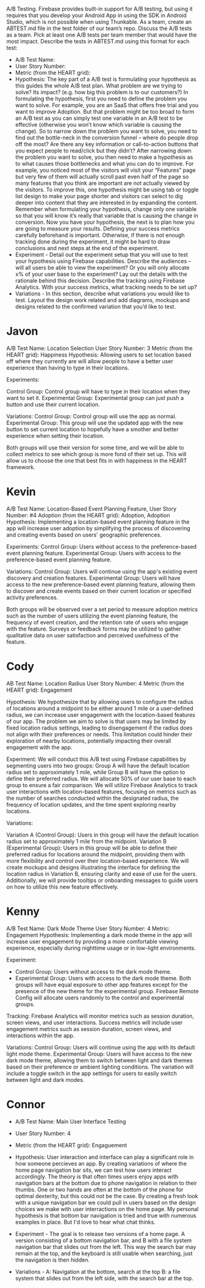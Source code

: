 A/B Testing. Firebase provides built-in support for A/B testing, but using it requires that you develop your Android App in using the SDK in Android Studio, which is not possible when using Thunkable.
As a team, create an ABTEST.md file in the test folder of our team’s repo.  Discuss the A/B tests as a team. Pick at least one A/B tests per team member that would have the most impact. 
Describe the tests in ABTEST.md using this format for each test:

- A/B Test Name:
- User Story Number:
- Metric (from the HEART grid):
- Hypothesis: The key part of a A/B test is formulating your hypothesis as this guides the whole A/B test plan. What problem are we trying to solve? Its impact? (e.g. how big this problem is to our customers?) In formulating the hypothesis, first you need to define the problem you want to solve. For example, you are an SaaS that offers free trial and you want to improve Adoption. But that problem might be too broad to form an A/B test as you can simply test one variable in an A/B test to be effective (otherwise you won’t know which variable is causing the change). So to narrow down the problem you want to solve, you need to find out the bottle-neck in the conversion funnel – where do people drop off the most? Are there any key information or call-to-action buttons that you expect people to read/click but they didn’t? 
After narrowing down the problem you want to solve, you then need to make a hypothesis as to what causes those bottlenecks and what you can do to improve. For example, you noticed most of the visitors will visit your “Features” page but very few of them will actually scroll past even half of the page so many features that you think are important are not actually viewed by the visitors. To improve this, one hypothesis might be using tab or toggle list design to make your page shorter and visitors can select to dig deeper into content that they are interested in by expanding the content. Remember when formulating your hypothesis, change only one variable so that you will know it’s really that variable that is causing the change in conversion.
Now you have your hypothesis, the next is to plan how you are going to measure your results. Defining your success metrics carefully beforehand is important. Otherwise, if there is not enough tracking done during the experiment, it might be hard to draw conclusions and next steps at the end of the experiment.
- Experiment - Detail out the experiment setup that you will use to test your hypothesis using Firebase capabilities. Describe the audiences – will all users be able to view the experiment? Or you will only allocate x% of your user base to the experiment? Lay out the details with the rationale behind this decision. Describe the tracking using Firebase Analytics. With your success metrics, what tracking needs to be set up? 
- Variations - In this section, describe what variations you would like to test. Layout the design work related and add diagrams, mockups and designs related to the confirmed variation that you’d like to test.

# Javon

A/B Test Name: Location Selection
User Story Number: 3
Metric (from the HEART grid): Happiness
Hypothesis: Allowing users to set location based off where they currently are will allow people to have a better user experience than having to type in their locations.

Experiments: 

Control Group: Control group will have to type in their location when they want to set it.
Experimental Group: Experimental group can just push a button and use their current location.

Variations:
Control Group: Control group will use the app as normal.
Experimental Group: This group will use the updated app with the new button to set current location to hopefully have a smother and better experience when setting their location.

Both groups will use their version for some time, and we will be able to collect metrics to see which group is more fond of their set up. This will allow us to choose the one that best fits in with happiness in the HEART framework.


# Kevin

A/B Test Name: Location-Based Event Planning Feature, User Story Number: #4 Adoption (from the HEART grid): Adoption, Adoption Hypothesis: Implementing a location-based event planning feature in the app will increase user adoption by simplifying the process of discovering and creating events based on users' geographic preferences.

Experiments:
Control Group: Users without access to the preference-based event planning feature.
Experimental Group: Users with access to the preference-based event planning feature.

Variations:
Control Group: Users will continue using the app's existing event discovery and creation features.
Experimental Group: Users will have access to the new preference-based event planning feature, allowing them to discover and create events based on their current location or specified activity preferences.

Both groups will be observed over a set period to measure adoption metrics such as the number of users utilizing the event planning feature, the frequency of event creation, and the retention rate of users who engage with the feature. Surveys or feedback forms may be utilized to gather qualitative data on user satisfaction and perceived usefulness of the feature.


# Cody

AB Test Name: Location Radius
User Story Number: 4
Metric (from the HEART grid): Engagement

Hypothesis: We hypothesize that by allowing users to configure the radius of locations around a midpoint to be either around 1 mile or a user-defined radius, we can increase user engagement with the location-based features of our app. The problem we aim to solve is that users may be limited by fixed location radius settings, leading to disengagement if the radius does not align with their preferences or needs. This limitation could hinder their exploration of nearby locations, potentially impacting their overall engagement with the app.

Experiment: We will conduct this A/B test using Firebase capabilities by segmenting users into two groups: Group A will have the default location radius set to approximately 1 mile, while Group B will have the option to define their preferred radius. We will allocate 50% of our user base to each group to ensure a fair comparison. We will utilize Firebase Analytics to track user interactions with location-based features, focusing on metrics such as the number of searches conducted within the designated radius, the frequency of location updates, and the time spent exploring nearby locations.

Variations:

Variation A (Control Group): Users in this group will have the default location radius set to approximately 1 mile from the midpoint.
Variation B (Experimental Group): Users in this group will be able to define their preferred radius for locations around the midpoint, providing them with more flexibility and control over their location-based experience.
We will create mockups and designs illustrating the interface for defining the location radius in Variation B, ensuring clarity and ease of use for the users. Additionally, we will provide tooltips or onboarding messages to guide users on how to utilize this new feature effectively.

# Kenny

A/B Test Name: Dark Mode Theme
User Story Number: 4
Metric: Engagement
Hypothesis: Implementing a dark mode theme in the app will increase user engagement by providing a more comfortable viewing experience, especially during nighttime usage or in low-light environments.

Experiment:

- Control Group: Users without access to the dark mode theme.
- Experimental Group: Users with access to the dark mode theme.
Both groups will have equal exposure to other app features except for the presence of the new theme for the experimental group.
Firebase Remote Config will allocate users randomly to the control and experimental groups.

Tracking:
Firebase Analytics will monitor metrics such as session duration, screen views, and user interactions.
Success metrics will include user engagement metrics such as session duration, screen views, and interactions within the app.

Variations:
Control Group: Users will continue using the app with its default light mode theme.
Experimental Group: Users will have access to the new dark mode theme, allowing them to switch between light and dark themes based on their preference or ambient lighting conditions.
The variation will include a toggle switch in the app settings for users to easily switch between light and dark modes.


# Connor
- A/B Test Name: Main User Interface Testing
- User Story Number: 4
- Metric (from the HEART grid): Engaguement
- Hypothesis:
  User interaction and interface can play a significant role in how someone percieves an app. By creating variations of where the home page navigation bar sits, we can test how users interact accordingly. The theory is that often times users enjoy apps with navigation bars at the bottom due to phone navigation in relation to their thumbs. One or two hands are often at the bottom of the phone for optimal dexterity, but this could not be the case. By creating a fresh look with a unique navigation bar we could pull in users based on the design choices we make with user interractions on the home page. My personal hypothesis is that bottom bar navigation is tried and true with numerous examples in place. But I'd love to hear what chat thinks. 
  
- Experiment - The goal is to release two versions of a home page. A version consisting of a bottom navigation bar, and B with a file system navigation bar that slides out from the left. This way the search bar may remain at the top, and the keyboard is still usable when searching, just the navigation is then hidden. 

  
- Variations - A: Navigation at the bottom, search at the top
  B: a file system that slides out from the left side, with the search bar at the top. 

